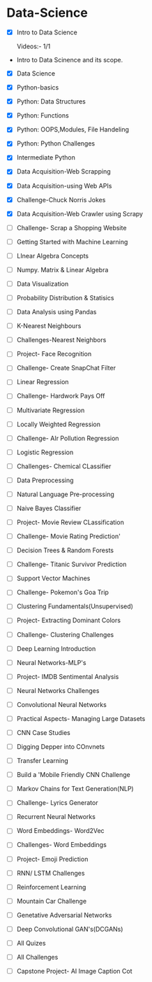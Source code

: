 # Data-Science
- [x] Intro to Data Science
  
  Videos:- 1/1
  
 * Intro to Data Scinence and its scope.

- [x] Data Science 

- [x] Python-basics



- [x] Python: Data Structures

- [x] Python: Functions

- [x] Python: OOPS,Modules, File Handeling

- [x] Python: Python Challenges

- [x] Intermediate Python

- [x] Data Acquisition-Web Scrapping

- [x] Data Acquisition-using Web APIs

- [x] Challenge-Chuck Norris Jokes

- [x] Data Acquisition-Web Crawler using Scrapy

- [ ] Challenge- Scrap a Shopping Website

- [ ] Getting Started with Machine Learning

- [ ] LInear Algebra Concepts

- [ ] Numpy. Matrix & Linear Algebra

- [ ] Data Visualization

- [ ] Probability Distribution & Statisics

- [ ] Data Analysis using Pandas

- [ ] K-Nearest Neighbours

- [ ] Challenges-Nearest Neighbors

- [ ] Project- Face Recognition

- [ ] Challenge- Create SnapChat Filter

- [ ] Linear Regression

- [ ] Challenge- Hardwork Pays Off

- [ ] Multivariate Regression

- [ ] Locally Weighted Regression

- [ ] Challenge- AIr Pollution Regression

- [ ] Logistic Regression

- [ ] Challenges- Chemical CLassifier

- [ ] Data Preprocessing

- [ ] Natural Language Pre-processing

- [ ] Naive Bayes Classifier

- [ ] Project- Movie Review CLassification

- [ ] Challenge- Movie Rating Prediction'

- [ ] Decision Trees & Random Forests

- [ ] Challenge- Titanic Survivor Prediction

- [ ] Support Vector Machines

- [ ] Challenge- Pokemon's Goa Trip

- [ ] Clustering Fundamentals(Unsupervised)

- [ ] Project- Extracting Dominant Colors

- [ ] Challenge- Clustering Challenges

- [ ] Deep Learning Introduction

- [ ] Neural Networks-MLP's

- [ ] Project- IMDB Sentimental Analysis

- [ ] Neural Networks Challenges

- [ ] Convolutional Neural Networks

- [ ] Practical Aspects- Managing Large Datasets

- [ ] CNN Case Studies

- [ ] Digging Depper into COnvnets

- [ ] Transfer Learning

- [ ] Build a 'Mobile Friendly CNN Challenge

- [ ] Markov Chains for Text Generation(NLP)

- [ ] Challenge- Lyrics Generator

- [ ] Recurrent Neural Networks

- [ ] Word Embeddings- Word2Vec

- [ ] Challenges- Word Embeddings

- [ ] Project- Emoji Prediction

- [ ] RNN/ LSTM Challenges

- [ ] Reinforcement Learning

- [ ] Mountain Car Challenge

- [ ] Genetative Adversarial Networks

- [ ] Deep Convolutional GAN's(DCGANs)

- [ ] All Quizes

- [ ] All Challenges

- [ ] Capstone Project- AI Image Caption Cot
